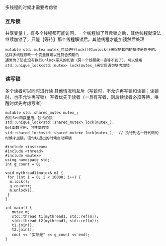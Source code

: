 多线程的时候才需要考虑锁
### 互斥锁
共享变量 i ，有多个线程都可能访问，一个线程加了互斥锁之后，其他线程就没法继续加锁了，只能【等待】那个线程解锁后，其他线程才能加锁然后处理
```
mutable std::mutex mutex_可以进行lock()和unlock()来保护其内的操作是原子的，这样多线程修改一个变量就可以是符合预期的
通常为了防止没有执行unlock带来的死锁（另一个线程就一直等不到了），可以使用std::unique_lock<std::mutex> lock(mutex_)来实现语句块内加锁
```

### 读写锁
多个读者可以同时进行读
其他情况均互斥（写锁时，不允许再写锁和读锁；读锁时，也不允许再写锁）
写者优先于读者（一旦有写者，则后续读者必须等待，唤醒时优先考虑写者）
```
mutable std::shared_mutex mutex_;
然后Set函数里用，独占的锁
std::unique_lock<std::shared_mutex> lock(mutex_);
Get函数里用，可共享的锁
std::shared_lock<std::shared_mutex> lock(mutex_);  // 执行到这一行代码的时候才加锁，语句块退出的时候自动解锁
```

```
#include <iostream>
#include <thread>
#include <mutex>
using namespace std;
int g_count = 0;

void mythread1(mutex& m) {
 for (int i = 0; i < 10000; i++) {
  m.lock();
  g_count++;
  m.unlock();
 }
}

int main() {
   mutex m;
   std::thread t1(mythread1, std::ref(m));
   std::thread t2(mythread1, std::ref(m));
   t1.join();
   t2.join();
   cout << "实际是" << g_count << endl;
}
```